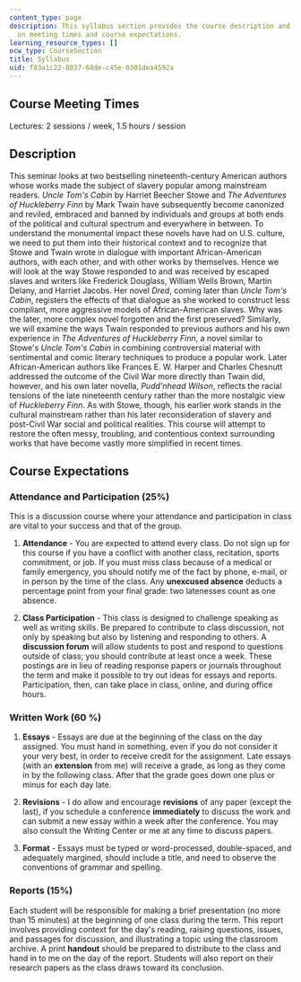 ```yaml
---
content_type: page
description: This syllabus section provides the course description and information
  on meeting times and course expectations.
learning_resource_types: []
ocw_type: CourseSection
title: Syllabus
uid: f83a1c22-8037-68de-c45e-0301dea4592a
---
```


Course Meeting Times
--------------------

Lectures: 2 sessions / week, 1.5 hours / session

Description
-----------

This seminar looks at two bestselling nineteenth-century American authors whose works made the subject of slavery popular among mainstream readers. _Uncle Tom's Cabin_ by Harriet Beecher Stowe and _The Adventures of Huckleberry Finn_ by Mark Twain have subsequently become canonized and reviled, embraced and banned by individuals and groups at both ends of the political and cultural spectrum and everywhere in between. To understand the monumental impact these novels have had on U.S. culture, we need to put them into their historical context and to recognize that Stowe and Twain wrote in dialogue with important African-American authors, with each other, and with other works by themselves. Hence we will look at the way Stowe responded to and was received by escaped slaves and writers like Frederick Douglass, William Wells Brown, Martin Delany, and Harriet Jacobs. Her novel _Dred_, coming later than _Uncle_ _Tom's Cabin_, registers the effects of that dialogue as she worked to construct less compliant, more aggressive models of African-American slaves. Why was the later, more complex novel forgotten and the first preserved? Similarly, we will examine the ways Twain responded to previous authors and his own experience in _The Adventures of Huckleberry Finn_, a novel similar to Stowe's _Uncle Tom's Cabin_ in combining controversial material with sentimental and comic literary techniques to produce a popular work. Later African-American authors like Frances E. W. Harper and Charles Chesnutt addressed the outcome of the Civil War more directly than Twain did, however, and his own later novella, _Pudd'nhead Wilson_, reflects the racial tensions of the late nineteenth century rather than the more nostalgic view of _Huckleberry Finn_. As with Stowe, though, his earlier work stands in the cultural mainstream rather than his later reconsideration of slavery and post-Civil War social and political realities. This course will attempt to restore the often messy, troubling, and contentious context surrounding works that have become vastly more simplified in recent times.

Course Expectations
-------------------

### Attendance and Participation (25%)

This is a discussion course where your attendance and participation in class are vital to your success and that of the group.

1.  **Attendance** - You are expected to attend every class. Do not sign up for this course if you have a conflict with another class, recitation, sports commitment, or job. If you must miss class because of a medical or family emergency, you should notify me of the fact by phone, e-mail, or in person by the time of the class. Any **unexcused absence** deducts a percentage point from your final grade: two latenesses count as one absence.  
    
2.  **Class Participation** - This class is designed to challenge speaking as well as writing skills. Be prepared to contribute to class discussion, not only by speaking but also by listening and responding to others. A **discussion forum** will allow students to post and respond to questions outside of class; you should contribute at least once a week. These postings are in lieu of reading response papers or journals throughout the term and make it possible to try out ideas for essays and reports. Participation, then, can take place in class, online, and during office hours.

### Written Work (60 %)

1.  **Essays** - Essays are due at the beginning of the class on the day assigned. You must hand in something, even if you do not consider it your very best, in order to receive credit for the assignment. Late essays (with an **extension** from me) will receive a grade, as long as they come in by the following class. After that the grade goes down one plus or minus for each day late.  
    
2.  **Revisions** - I do allow and encourage **revisions** of any paper (except the last), if you schedule a conference **immediately** to discuss the work and can submit a new essay within a week after the conference. You may also consult the Writing Center or me at any time to discuss papers.  
    
3.  **Format** - Essays must be typed or word-processed, double-spaced, and adequately margined, should include a title, and need to observe the conventions of grammar and spelling.

### Reports (15%)

Each student will be responsible for making a brief presentation (no more than 15 minutes) at the beginning of one class during the term. This report involves providing context for the day's reading, raising questions, issues, and passages for discussion, and illustrating a topic using the classroom archive. A print **handout** should be prepared to distribute to the class and hand in to me on the day of the report. Students will also report on their research papers as the class draws toward its conclusion.
